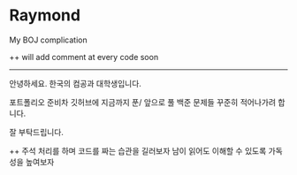 # Raymond

My BOJ complication

++ will add comment at every code soon

---------------------------------------------------

안녕하세요. 한국의 컴공과 대학생입니다.

포트폴리오 준비차 깃허브에 지금까지 푼/ 앞으로 풀 백준 문제들 꾸준히 적어나가려 합니다.


잘 부탁드립니다.


++ 주석 처리를 하며 코드를 짜는 습관을 길러보자
남이 읽어도 이해할 수 있도록 가독성을 높여보자

